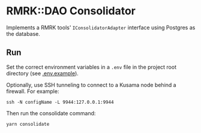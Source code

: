 # RMRK::DAO Consolidator
Implements a RMRK tools' `IConsolidatorAdapter` interface using Postgres as the database.

## Run
Set the correct environment variables in a `.env` file in the project root directory (see [.env.example](.env.example)).

Optionally, use SSH tunneling to connect to a Kusama node behind a firewall. For example:
```
ssh -N configName -L 9944:127.0.0.1:9944
```

Then run the consolidate command:
```
yarn consolidate
```
